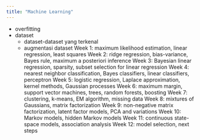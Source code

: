 ```yaml
---
title: "Machine Learning"
---
```


* overfitting
* dataset
    * dataset-dataset yang terkenal
    * augmentasi dataset
Week 1: maximum likelihood estimation, linear regression, least squares
Week 2: ridge regression, bias-variance, Bayes rule, maximum a posteriori inference
Week 3: Bayesian linear regression, sparsity, subset selection for linear regression
Week 4: nearest neighbor classification, Bayes classifiers, linear classifiers, perceptron
Week 5: logistic regression, Laplace approximation, kernel methods, Gaussian processes
Week 6: maximum margin, support vector machines, trees, random forests, boosting
Week 7: clustering, k-means, EM algorithm, missing data
Week 8: mixtures of Gaussians, matrix factorization
Week 9: non-negative matrix factorization, latent factor models, PCA and variations
Week 10: Markov models, hidden Markov models
Week 11: continuous state-space models, association analysis
Week 12: model selection, next steps
